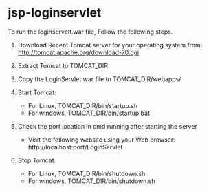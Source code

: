 # jsp-loginservlet

To run the loginservelt.war file, Follow the following steps. 

1. Download Recent Tomcat server for your operating system from: http://tomcat.apache.org/download-70.cgi

2. Extract Tomcat to TOMCAT_DIR

3. Copy the LoginServlet.war file to TOMCAT_DIR/webapps/

4. Start Tomcat: 
   - For Linux, TOMCAT_DIR/bin/startup.sh 
   - For windows, TOMCAT_DIR/bin/startup.bat

5. Check the port location in cmd running after starting the server
   - Visit the following website using your Web browser: http://localhost:port/LoginServlet

6. Stop Tomcat: 
   - For Linux, TOMCAT_DIR/bin/shutdown.sh
   - For windows, TOMCAT_DIR/bin/shutdown.sh
  
